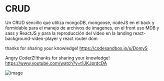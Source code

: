 # CRUD

Un CRUD sencillo que utiliza mongoDB, mongoose, nodeJS en el back y formidable para el manejo de archivos de imagenes, en el front uso MDB y sass y ReactJS y para la reproducción del video en la landing react-background-video-player y react router dom

thanks for sharing your knowledge!
https://codesandbox.io/u/DomyS

Angry CoderZ!!thanks for sharing your knowledge!
https://www.youtube.com/watch?v=t1JKJprdcDA



![image](https://user-images.githubusercontent.com/68980933/192923564-8afa5bbf-0fbb-4dbf-8931-c18e91534d37.png)
